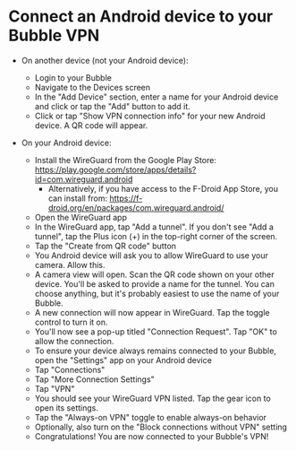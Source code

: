 # Connect an Android device to your Bubble VPN

* On another device (not your Android device):
   * Login to your Bubble
   * Navigate to the Devices screen
   * In the "Add Device" section, enter a name for your Android device and click or tap the "Add" button to add it.
   * Click or tap "Show VPN connection info" for your new Android device. A QR code will appear.

* On your Android device:
   * Install the WireGuard from the Google Play Store: https://play.google.com/store/apps/details?id=com.wireguard.android
      * Alternatively, if you have access to the F-Droid App Store, you can install from: https://f-droid.org/en/packages/com.wireguard.android/
   * Open the WireGuard app
   * In the WireGuard app, tap "Add a tunnel". If you don't see "Add a tunnel", tap the Plus icon (+) in the top-right corner of the screen.
   * Tap the "Create from QR code" button
   * You Android device will ask you to allow WireGuard to use your camera. Allow this.
   * A camera view will open. Scan the QR code shown on your other device. You'll be asked to provide a name for the tunnel. You can choose anything, but it's probably easiest to use the name of your Bubble.
   * A new connection will now appear in WireGuard. Tap the toggle control to turn it on.
   * You'll now see a pop-up titled "Connection Request". Tap "OK" to allow the connection.
   * To ensure your device always remains connected to your Bubble, open the "Settings" app on your Android device
   * Tap "Connections"
   * Tap "More Connection Settings"
   * Tap "VPN"
   * You should see your WireGuard VPN listed. Tap the gear icon to open its settings.
   * Tap the "Always-on VPN" toggle to enable always-on behavior
   * Optionally, also turn on the "Block connections without VPN" setting
   * Congratulations! You are now connected to your Bubble's VPN!

